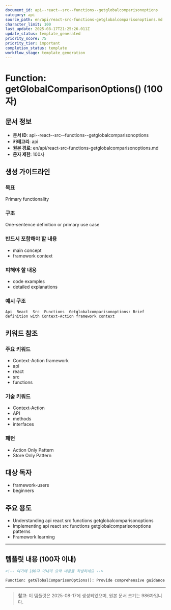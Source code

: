 ```yaml
---
document_id: api--react--src--functions--getglobalcomparisonoptions
category: api
source_path: en/api/react-src-functions-getglobalcomparisonoptions.md
character_limit: 100
last_update: 2025-08-17T21:25:26.011Z
update_status: template_generated
priority_score: 75
priority_tier: important
completion_status: template
workflow_stage: template_generation
---
```


# Function: getGlobalComparisonOptions() (100자)

## 문서 정보
- **문서 ID**: api--react--src--functions--getglobalcomparisonoptions
- **카테고리**: api
- **원본 경로**: en/api/react-src-functions-getglobalcomparisonoptions.md
- **문자 제한**: 100자

## 생성 가이드라인

### 목표
Primary functionality

### 구조
One-sentence definition or primary use case

### 반드시 포함해야 할 내용
- main concept
- framework context

### 피해야 할 내용  
- code examples
- detailed explanations

### 예시 구조
```
Api  React  Src  Functions  Getglobalcomparisonoptions: Brief definition with Context-Action framework context
```

## 키워드 참조

### 주요 키워드
- Context-Action framework
- api
- react
- src
- functions

### 기술 키워드
- Context-Action
- API
- methods
- interfaces

### 패턴
- Action Only Pattern
- Store Only Pattern

## 대상 독자
- framework-users
- beginners

## 주요 용도
- Understanding api  react  src  functions  getglobalcomparisonoptions
- Implementing api  react  src  functions  getglobalcomparisonoptions patterns
- Framework learning

---

## 템플릿 내용 (100자 이내)

```markdown
<!-- 여기에 100자 이내의 요약 내용을 작성하세요 -->

Function: getGlobalComparisonOptions(): Provide comprehensive guidance on api  react  src  functions  getglobalcomparisonoptions의 핵심 개념과 Context-Action 프레임워크에서의 역할을 간단히 설명.
```

---

> **참고**: 이 템플릿은 2025-08-17에 생성되었으며, 
> 원본 문서 크기는 986자입니다.
